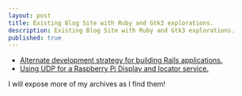 ```yaml
---
layout: post
title: Existing Blog Site with Ruby and Gtk3 explorations.
description: Existing Blog Site with Ruby and Gtk3 explorations.
published: true
---
```


* [Alternate development strategy for building Rails applications.](https://skoona.blogspot.com/2016/08/sknservices-alternate-development_11.html)
* [Using UDP for a Raspberry Pi Display and locator service.](https://skoona.blogspot.com/2016/08/raspberry-pi-iot-udp-programming-with.html)

I will expose more of my archives as I find them!



